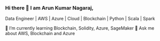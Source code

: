 ### Hi there 👋 I am Arun Kumar Nagaraj,
Data Engineer | AWS | Azure | Cloud | Blockchain | Python | Scala | Spark

🌱 I’m currently learning Blockchain, Solidity, Azure, SageMaker
💬 Ask me about AWS, Blockchain and Azure





<!--
**Aruun/Aruun** is a ✨ _special_ ✨ repository because its `README.md` (this file) appears on your GitHub profile.

Here are some ideas to get you started:

- 🔭 I’m currently working on ...
- 🌱 I’m currently learning ...
- 👯 I’m looking to collaborate on ...
- 🤔 I’m looking for help with ...
- 💬 Ask me about ...
- 📫 How to reach me: ...
- 😄 Pronouns: ...
- ⚡ Fun fact: ...
-->
